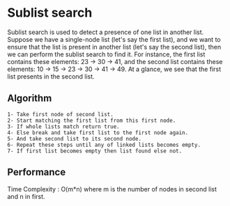 # Sublist search
Sublist search is used to detect a presence of one list in another list. Suppose we have a single-node list (let's say the first list), and we want to ensure that the list is present in another list (let's say the second list), then we can perform the sublist search to find it. For instance, the first list contains these elements: 23 -> 30 -> 41, and the second list contains these elements: 10 -> 15 -> 23 -> 30 -> 41 -> 49. At a glance, we see that the first list presents in the second list.

## Algorithm

    1- Take first node of second list. 
    2- Start matching the first list from this first node. 
    3- If whole lists match return true. 
    4- Else break and take first list to the first node again. 
    5- And take second list to its second node. 
    6- Repeat these steps until any of linked lists becomes empty. 
    7- If first list becomes empty then list found else not.

## Performance
Time Complexity : O(m*n) where m is the number of nodes in second list and n in first.